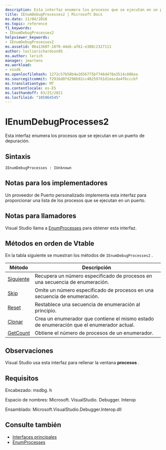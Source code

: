 ```yaml
---
description: Esta interfaz enumera los procesos que se ejecutan en un puerto de depuración.
title: IEnumDebugProcesses2 | Microsoft Docs
ms.date: 11/04/2016
ms.topic: reference
f1_keywords:
- IEnumDebugProcesses2
helpviewer_keywords:
- IEnumDebugProcesses2
ms.assetid: 06a1368f-10f0-44eb-af61-e388c2327111
author: leslierichardson95
ms.author: lerich
manager: jmartens
ms.workload:
- vssdk
ms.openlocfilehash: 1272c57b58b4e2656775bf746d470a3514c886ea
ms.sourcegitcommit: f2916d8fd296b92cc402597d1d1eecda4f6cccbf
ms.translationtype: MT
ms.contentlocale: es-ES
ms.lasthandoff: 03/25/2021
ms.locfileid: "105064545"
---
```

# <a name="ienumdebugprocesses2"></a>IEnumDebugProcesses2
Esta interfaz enumera los procesos que se ejecutan en un puerto de depuración.

## <a name="syntax"></a>Sintaxis

```
IEnumDebugProcesses : IUnknown
```

## <a name="notes-for-implementers"></a>Notas para los implementadores
 Un proveedor de Puerto personalizado implementa esta interfaz para proporcionar una lista de los procesos que se ejecutan en un puerto.

## <a name="notes-for-callers"></a>Notas para llamadores
 Visual Studio llama a [EnumProcesses](../../../extensibility/debugger/reference/idebugport2-enumprocesses.md) para obtener esta interfaz.

## <a name="methods-in-vtable-order"></a>Métodos en orden de Vtable
 En la tabla siguiente se muestran los métodos de `IEnumDebugProcesses2` .

|Método|Descripción|
|------------|-----------------|
|[Siguiente](../../../extensibility/debugger/reference/ienumdebugprocesses2-next.md)|Recupera un número especificado de procesos en una secuencia de enumeración.|
|[Skip](../../../extensibility/debugger/reference/ienumdebugprocesses2-skip.md)|Omite un número especificado de procesos en una secuencia de enumeración.|
|[Reset](../../../extensibility/debugger/reference/ienumdebugprocesses2-reset.md)|Restablece una secuencia de enumeración al principio.|
|[Clonar](../../../extensibility/debugger/reference/ienumdebugprocesses2-clone.md)|Crea un enumerador que contiene el mismo estado de enumeración que el enumerador actual.|
|[GetCount](../../../extensibility/debugger/reference/ienumdebugprocesses2-getcount.md)|Obtiene el número de procesos de un enumerador.|

## <a name="remarks"></a>Observaciones
 Visual Studio usa esta interfaz para rellenar la ventana **procesos** .

## <a name="requirements"></a>Requisitos
 Encabezado: msdbg. h

 Espacio de nombres: Microsoft. VisualStudio. Debugger. Interop

 Ensamblado: Microsoft.VisualStudio.Debugger.Interop.dll

## <a name="see-also"></a>Consulte también
- [Interfaces principales](../../../extensibility/debugger/reference/core-interfaces.md)
- [EnumProcesses](../../../extensibility/debugger/reference/idebugport2-enumprocesses.md)
